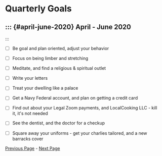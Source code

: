 ---
---

Quarterly Goals
===============

::: {#april-june-2020}
April - June 2020
-------------------
:::

- [ ] Be goal and plan oriented, adjust your behavior
- [ ] Focus on being limber and stretching
- [ ] Meditate, and find a religious & spiritual outlet
- [ ] Write your letters
- [ ] Treat your dwelling like a palace
- [ ] Get a Navy Federal account, and plan on getting a credit card
- [ ] Find out about your Legal Zoom payments, and LocalCooking LLC - kill
     it, it's not needed
- [ ] See the dentist, and the doctor for a checkup
- [ ] Square away your uniforms - get your charlies tailored, and a new
     barracks cover



[Previous Page](./monthlygoals.md) - [Next Page](./yearlygoals.md)
